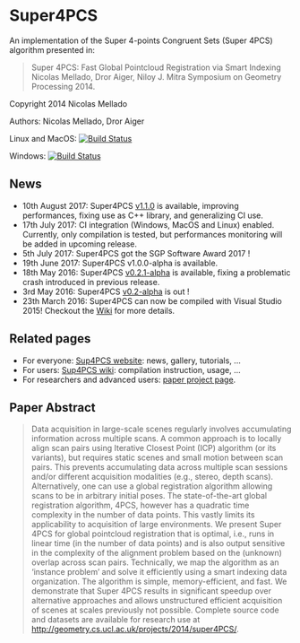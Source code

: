Super4PCS
=========

An implementation of the Super 4-points Congruent Sets (Super 4PCS) algorithm presented in:

> Super 4PCS: Fast Global Pointcloud Registration via Smart Indexing
> Nicolas Mellado, Dror Aiger, Niloy J. Mitra
> Symposium on Geometry Processing 2014.

Copyright 2014 Nicolas Mellado

Authors: Nicolas Mellado, Dror Aiger

Linux and MacOS: [![Build Status](https://api.travis-ci.org/nmellado/Super4PCS.svg?branch=master)](https://travis-ci.org/nmellado/Super4PCS)

Windows: [![Build Status](https://ci.appveyor.com/api/projects/status/github/Super4PCS/Super4PCS?branch=master&svg=true)](https://ci.appveyor.com/project/nmellado/super4pcs)

## News
* 10th August 2017: Super4PCS [v1.1.0](https://github.com/nmellado/Super4PCS/releases/tag/v1.1.0) is available, improving performances, fixing use as C++ library, and generalizing CI use.
* 17th July 2017: CI integration (Windows, MacOS and Linux) enabled. Currently, only compilation is tested, but performances monitoring will be added in upcoming release.
* 5th July 2017: Super4PCS got the SGP Software Award 2017 !
* 19th June 2017: Super4PCS v1.0.0-alpha is available.
* 18th May 2016: Super4PCS [v0.2.1-alpha](https://github.com/nmellado/Super4PCS/releases/tag/v0.2.1-alpha) is available, fixing a problematic crash introduced in previous release.
* 3rd May 2016: Super4PCS [v0.2-alpha](https://github.com/nmellado/Super4PCS/releases/tag/v0.2-alpha) is out !
* 23th March 2016: Super4PCS can now be compiled with Visual Studio 2015! Checkout the [Wiki](http://github.com/nmellado/Super4PCS/wiki) for more details.

## Related pages
* For everyone: [Sup4PCS website](http://nmellado.github.io/Super4PCS/): news, gallery, tutorials, ...
* For users: [Sup4PCS wiki](http://github.com/nmellado/Super4PCS/wiki): compilation instruction, usage, ...
* For researchers and advanced users: [paper project page](http://geometry.cs.ucl.ac.uk/projects/2014/super4PCS).


## Paper Abstract
> Data acquisition in large-scale scenes regularly involves accumulating information across multiple scans. A common approach is to locally align scan pairs using Iterative Closest Point (ICP) algorithm (or its variants), but requires static scenes and small motion between scan pairs. This prevents accumulating data across multiple scan sessions and/or different acquisition modalities (e.g., stereo, depth scans). Alternatively, one can use a global registration algorithm allowing scans to be in arbitrary initial poses. The state-of-the-art global registration algorithm, 4PCS, however has a quadratic time complexity in the number of data points. This vastly limits its applicability to acquisition of large environments. We present Super 4PCS for global pointcloud registration that is optimal, i.e., runs in linear time (in the number of data points) and is also output sensitive in the complexity of the alignment problem based on the (unknown) overlap across scan pairs. Technically, we map the algorithm as an ‘instance problem’ and solve it efficiently using a smart indexing data organization. The algorithm is simple, memory-efficient, and fast. We demonstrate that Super 4PCS results in significant speedup over alternative approaches and allows unstructured efficient acquisition of scenes at scales previously not possible. Complete source code and datasets are available for research use at http://geometry.cs.ucl.ac.uk/projects/2014/super4PCS/.
